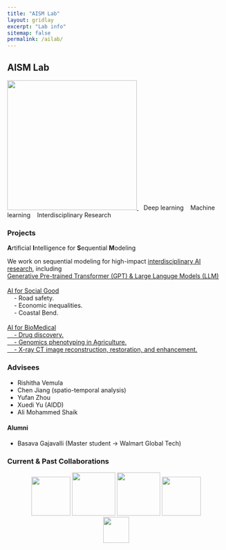 ```yaml
---
title: "AISM Lab"
layout: gridlay
excerpt: "Lab info"
sitemap: false
permalink: /ailab/
---
```


## AISM Lab

<a href="https://wenlu-w.github.io/">
        <img src="{{ site.url }}{{ site.baseurl }}/images/AIserver.jpeg" style="width: 300px; box-shadow: none">
</a>&nbsp;&nbsp;
Deep learning &nbsp;&nbsp; Machine learning &nbsp;&nbsp; Interdisciplinary Research


### Projects

<b>A</b>rtificial <b>I</b>ntelligence for <b>S</b>equential <b>M</b>odeling
<!--
Deep Sequential Modeling for Interdisciplinary research 

**+ Spatial locality** <br>
&nbsp;&nbsp;&nbsp; <ins>[Spatial AI](https://wenlu-w.github.io/project/2021/09/01/spatial.html)</ins> <br>
&nbsp;&nbsp;&nbsp; - Precipitation, extreme weather, geophysics, etc. <br>
&nbsp;&nbsp;&nbsp; - Transportation, road safety, etc. <br>

**+ Small molecules** <br>
&nbsp;&nbsp;&nbsp; <ins>[AI for Molecular Design](https://wenlu-w.github.io/project/2021/09/01/chem.html)</ins> <br>
&nbsp;&nbsp;&nbsp; - Drug discovery. <br>
&nbsp;&nbsp;&nbsp; - Material design. <br>

**+ Genetics** <br>
&nbsp;&nbsp;&nbsp; <ins>[AI for Genomic selection](https://wenlu-w.github.io/project/2021/09/01/bio.html)</ins> <br>
&nbsp;&nbsp;&nbsp; - Phenotype prediction. <br>

**+ Imaging** <br>
&nbsp;&nbsp;&nbsp; <ins>[Computed Tomography (CT)]()</ins> <br>




<center><figure class="second">
  <img src="{{ site.url }}{{ site.baseurl }}/images/lab1.jpg" style="width: 400px; height: 250px">
  <img src="{{ site.url }}{{ site.baseurl }}/images/lab2.jpg" style="width: 400px; height: 250px">
</figure></center>
-->


We work on sequential modeling for high-impact <ins>[interdisciplinary AI research](https://wenlu-w.github.io/ailab/)</ins>, including 
<br><ins>[Generative Pre-trained Transformer (GPT) & Large Languge Models (LLM)](https://wenlu-w.github.io/project/2022/01/01/llm.html)</ins><br>
<br><ins>[AI for Social Good](https://wenlu-w.github.io/project/2021/09/01/social.html)</ins><br>
&nbsp;&nbsp;&nbsp; - Road safety. <br>
&nbsp;&nbsp;&nbsp; - Economic inequalities. <br>
&nbsp;&nbsp;&nbsp; - Coastal Bend. <br>
<br><ins>[AI for BioMedical](https://wenlu-w.github.io/project/2021/09/01/biomedical.html)<ins><br>
&nbsp;&nbsp;&nbsp; - Drug discovery. <br>
&nbsp;&nbsp;&nbsp; - Genomics phenotyping in Agriculture. <br>
&nbsp;&nbsp;&nbsp; - X-ray CT image reconstruction, restoration, and enhancement. <br>


### Advisees

- Rishitha Vemula 
- Chen Jiang (spatio-temporal analysis)
- Yufan Zhou 
- Xuedi Yu (AIDD)
- Ali Mohammed Shaik 

#### Alumni
- Basava Gajavalli (Master student -> Walmart Global Tech)

### Current & Past Collaborations

<center><figure class="fifth">
  <img src="{{ site.url }}{{ site.baseurl }}/images/wework.png" style="width: 90px; box-shadow: none">
  <img src="{{ site.url }}{{ site.baseurl }}/images/microsoft.png" style="width: 100px; box-shadow: none">
  <img src="{{ site.url }}{{ site.baseurl }}/images/instacart.png" style="width: 100px; box-shadow: none">
  <img src="{{ site.url }}{{ site.baseurl }}/images/biogen.jpeg" style="width: 90px; box-shadow: none">
  <img src="{{ site.url }}{{ site.baseurl }}/images/cornell.png" style="width: 60px; box-shadow: none">
</figure></center>

